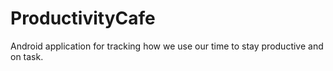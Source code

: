 # ProductivityCafe
Android application for tracking how we use our time to stay productive and on task.
